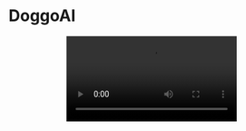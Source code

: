 # DoggoAI

<div align="center">
  <video src="https://github.com/IdkwhatImD0ing/DoggoAI/assets/100006999/597863ea-e094-4ee1-a9c3-06fe77e619a0" />
</div>
